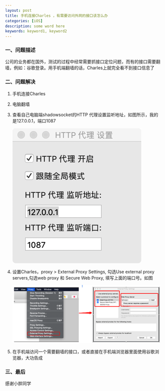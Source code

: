 ```yaml
---
layout: post
title: 手机连接Charles ，有需要访问外网的接口该怎么办
categories: [iOS]
description: some word here
keywords: keyword1, keyword2
---
```


### 一、问题描述

公司的业务都在国外，测试的过程中经常需要抓接口定位问题，而有的接口需要翻墙，例如：谷歌登录。用手机端翻墙的话，Charles上就完全看不到接口信息了

### 二、问题解决

1. 手机连接Charles
2. 电脑翻墙
3. 查看自己电脑端shadowsocket的HTTP 代理设置监听地址，如图所示，我的是127.0.0.1，端口1087

   ![](/images/2020-06-04-2.png)

4. 设置Charles，proxy > External Proxy Settings, 勾选Use external proxy servers,勾选web proxy 和 Secure Web Proxy, 填写上面的端口号。如图

   ![](/images/2020-06-04-1.png)

5. 在手机端访问一个需要翻墙的接口，或者直接在手机端浏览器里面使用谷歌浏览器，大功告成

### 三、最后

感谢小胖同学




